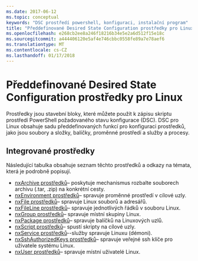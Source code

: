```yaml
---
ms.date: 2017-06-12
ms.topic: conceptual
keywords: "DSC prostředí powershell, konfiguraci, instalační program"
title: "Předdefinované Desired State Configuration prostředky pro Linux"
ms.openlocfilehash: e268cb2ee8a246f18216b34e5e2a6d512f15e18c
ms.sourcegitcommit: a444406120e5af4e746cbbc0558fe89a7e78aef6
ms.translationtype: MT
ms.contentlocale: cs-CZ
ms.lasthandoff: 01/17/2018
---
```

# <a name="built-in-desired-state-configuration-resources-for-linux"></a>Předdefinované Desired State Configuration prostředky pro Linux

Prostředky jsou stavební bloky, které můžete použít k zápisu skriptu prostředí PowerShell požadovaného stavu konfigurace (DSC). DSC pro Linux obsahuje sadu předdefinovaných funkcí pro konfiguraci prostředků, jako jsou soubory a složky, balíčky, proměnné prostředí a služby a procesy.

## <a name="built-in-resources"></a>Integrované prostředky 

Následující tabulka obsahuje seznam těchto prostředků a odkazy na témata, která je podrobně popisují.

* [nxArchive prostředků](lnxArchiveResource.md)– poskytuje mechanismus rozbalte souborech archivu (.tar, .zip) na konkrétní cesty.
* [nxEnvironment prostředků](lnxEnvironmentResource.md)– spravuje proměnné prostředí v cílové uzly. 
* [nxFile prostředků](lnxFileResource.md)– spravuje Linux souborů a adresářů. 
* [nxFileLine prostředků](lnxFileLineResource.md)– spravuje jednotlivých řádků v souboru Linux. 
* [nxGroup prostředků](lnxGroupResource.md)– spravuje místní skupiny Linux. 
* [nxPackage prostředků](lnxPackageResource.md)– spravuje balíčků na Linuxových uzlů.
* [nxScript prostředků](lnxScriptResource.md)– spustí skripty na cílové uzly.
* [nxService prostředků](lnxServiceResource.md)--služby spravuje Linuxu (démoni).
* [nxSshAuthorizedKeys prostředků](lnxSshAuthorizedKeysResource.md)– spravuje veřejné ssh klíče pro uživatele systému Linux. 
* [nxUser prostředků](lnxUserResource.md)– spravuje místní uživatelé Linux. 
  
